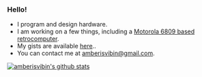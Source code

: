 ### Hello!

 - I program and design hardware.
 - I am working on a few things, including a [Motorola 6809 based retrocomputer](https://github.com/amberisvibin/chibi-pc09).
 - My gists are available [here](https://gist.github.com/amberisvibin)..
 - You can contact me at amberisvibin@gmail.com.
 
[![amberisvibin's github stats](https://github-readme-stats.vercel.app/api?username=amberisvibin&theme=github_dark)](https://github.com/anuraghazra/github-readme-stats)

<!--
**amberisvibin/amberisvibin** is a ✨ _special_ ✨ repository because its `README.md` (this file) appears on your GitHub profile.
!-->
